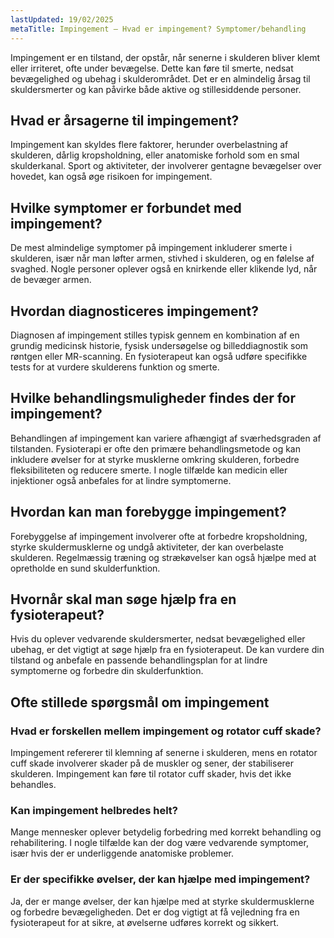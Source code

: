 ```yaml
---
lastUpdated: 19/02/2025
metaTitle: Impingement – Hvad er impingement? Symptomer/behandling
---
```


Impingement er en tilstand, der opstår, når senerne i skulderen bliver klemt eller irriteret, ofte under bevægelse. Dette kan føre til smerte, nedsat bevægelighed og ubehag i skulderområdet. Det er en almindelig årsag til skuldersmerter og kan påvirke både aktive og stillesiddende personer.

## Hvad er årsagerne til impingement?

Impingement kan skyldes flere faktorer, herunder overbelastning af skulderen, dårlig kropsholdning, eller anatomiske forhold som en smal skulderkanal. Sport og aktiviteter, der involverer gentagne bevægelser over hovedet, kan også øge risikoen for impingement.

## Hvilke symptomer er forbundet med impingement?

De mest almindelige symptomer på impingement inkluderer smerte i skulderen, især når man løfter armen, stivhed i skulderen, og en følelse af svaghed. Nogle personer oplever også en knirkende eller klikende lyd, når de bevæger armen.

## Hvordan diagnosticeres impingement?

Diagnosen af impingement stilles typisk gennem en kombination af en grundig medicinsk historie, fysisk undersøgelse og billeddiagnostik som røntgen eller MR-scanning. En fysioterapeut kan også udføre specifikke tests for at vurdere skulderens funktion og smerte.

## Hvilke behandlingsmuligheder findes der for impingement?

Behandlingen af impingement kan variere afhængigt af sværhedsgraden af tilstanden. Fysioterapi er ofte den primære behandlingsmetode og kan inkludere øvelser for at styrke musklerne omkring skulderen, forbedre fleksibiliteten og reducere smerte. I nogle tilfælde kan medicin eller injektioner også anbefales for at lindre symptomerne.

## Hvordan kan man forebygge impingement?

Forebyggelse af impingement involverer ofte at forbedre kropsholdning, styrke skuldermusklerne og undgå aktiviteter, der kan overbelaste skulderen. Regelmæssig træning og strækøvelser kan også hjælpe med at opretholde en sund skulderfunktion.

## Hvornår skal man søge hjælp fra en fysioterapeut?

Hvis du oplever vedvarende skuldersmerter, nedsat bevægelighed eller ubehag, er det vigtigt at søge hjælp fra en fysioterapeut. De kan vurdere din tilstand og anbefale en passende behandlingsplan for at lindre symptomerne og forbedre din skulderfunktion.

## Ofte stillede spørgsmål om impingement

### Hvad er forskellen mellem impingement og rotator cuff skade?

Impingement refererer til klemning af senerne i skulderen, mens en rotator cuff skade involverer skader på de muskler og sener, der stabiliserer skulderen. Impingement kan føre til rotator cuff skader, hvis det ikke behandles.

### Kan impingement helbredes helt?

Mange mennesker oplever betydelig forbedring med korrekt behandling og rehabilitering. I nogle tilfælde kan der dog være vedvarende symptomer, især hvis der er underliggende anatomiske problemer.

### Er der specifikke øvelser, der kan hjælpe med impingement?

Ja, der er mange øvelser, der kan hjælpe med at styrke skuldermusklerne og forbedre bevægeligheden. Det er dog vigtigt at få vejledning fra en fysioterapeut for at sikre, at øvelserne udføres korrekt og sikkert.
